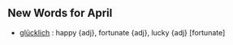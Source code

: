 ## New Words for April

- [glücklich](http://www.dict.cc/?s=gl%C3%BCcklich) : happy {adj}, fortunate {adj}, lucky {adj} [fortunate]



